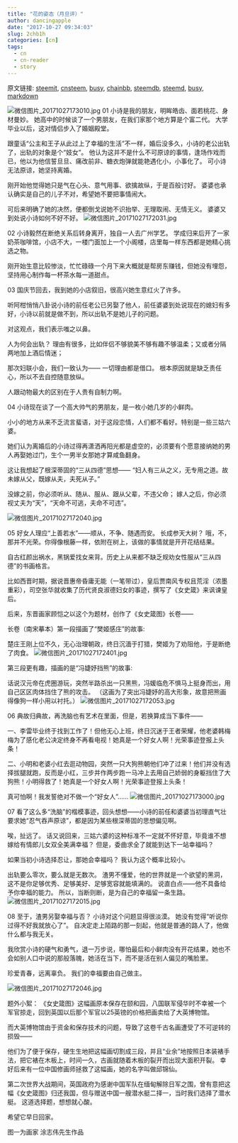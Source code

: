 ```yaml
---
title: "花的姿态（月旦评）"
author: dancingapple
date: "2017-10-27 09:34:03"
slug: 2chb1h
categories: [cn]
tags: 
  - cn
  - cn-reader
  - story
---
```


原文链接: [steemit](https://steemit.com), [cnsteem](https://cnsteem.com), [busy](https://busy.org), [chainbb](https://chainbb.com), [steemdb](https://steemdb.com), [steemd](https://steemd.com), [busy](https://busy.org), [markdown](https://raw.githubusercontent.com/pzhaonet/steem_dancingapple/master/content/post/2chb1h.md)

![微信图片_20171027173010.jpg](https://steemitimages.com/DQmRU9LGW7uEp8kegfBsRDwvPDZJsFJsiBivAS2mrSg67AL/%E5%BE%AE%E4%BF%A1%E5%9B%BE%E7%89%87_20171027173010.jpg)
01
小诗是我的朋友，明眸皓齿、面若桃花、身材曼妙。
她高中的时候谈了一个男朋友，在我们家那个地方算是个富二代。
大学毕业以后，这对情侣步入了婚姻殿堂。

跟童话“公主和王子从此过上了幸福的生活”不一样，婚后没多久，小诗的老公出轨了，出轨的对象是个“妓女”。
他认为这并不是什么不可原谅的事情，逢场作戏而已，他以为他信誓旦旦、痛改前非、糖衣炮弹就能艳遇化小，小事化了。
可小诗无法原谅，她坚持离婚。

刚开始他觉得她只是气在心头、意气用事、欲擒故纵，于是百般讨好。
婆婆也承认确实是自己的儿子不对，希望她不要把事情闹大。

可后来明确了她的决然，便都倒戈说她不识抬举、无理取闹、无情无义。
婆婆又到处说小诗如何不好不好。
![微信图片_20171027172031.jpg](https://steemitimages.com/DQmP1GpZjRgs1NEhC7RHMtcuNp99NdyNtq4po1ZXh93gHyK/%E5%BE%AE%E4%BF%A1%E5%9B%BE%E7%89%87_20171027172031.jpg)

02
小诗毅然在断绝关系后转身离开，独自一人去广州学艺。
学成归来后开了一家奶茶咖啡馆，小店不大，一楼门面加上一个小阁楼，店里每一样东西都是她精心挑选之物。

刚开始生意比较惨淡，忙忙碌碌一个月下来大概就是帮房东赚钱，但她没有埋怨，坚持用心制作每一杯茶水每一道甜点。

03
国庆节回去，我到她的小店叙旧，很高兴她生意红火了许多。

听阿柑悄悄八卦说小诗的前任老公已另娶了他人，前任婆婆到处说现在的媳妇有多好，小诗以前就是做不到，所以出轨不是她儿子的问题。

对这观点，我们表示嗤之以鼻。

人为何会出轨？
理由有很多，比如伴侣不够貌美不够有趣不够温柔；又或者分隔两地加上酒后情迷；

那次妇联小会，我们一致认为——
一切理由都是借口。
根本原因就是缺乏责任心，所以不去自控随意放纵。

人跟动物最大的区别在于人贵有自制力啊。

04
小诗现在谈了一个高大帅气的男朋友，是一枚小她几岁的小鲜肉。

小小的地方从来不乏流言蜚语，对于这段恋情，人们都不看好。特别是一些三姑六婆。

她们认为离婚后的小诗过得再潇洒再阳光都是虚空的，必须要有个愿意接纳她的男人再娶她过门，生个一男半女那她才算咸鱼翻身。

这让我想起了根深蒂固的“三从四德”思想——
“妇人有三从之义，无专用之道。故未嫁从父，既嫁从夫，夫死从子。”

没嫁之前，你必须听从、随从、服从、跟从父辈，不违父命；
嫁人之后，你必须视丈夫为“天”，“天命不可逃，夫命不可违”。

![微信图片_20171027172040.jpg](https://steemitimages.com/DQmW3HnTzoDAQ2fM6i1jjZ3z2VmS8NyV1fKYcvvL1jm1egQ/%E5%BE%AE%E4%BF%A1%E5%9B%BE%E7%89%87_20171027172040.jpg)

05
好女人理应“上善若水”——顺从，不争、随遇而安。
长成参天大树？
哦，不，那并不光荣。你得像根藤一样，依附在树上，该做的事情就是开开花结结果。

自古红颜出祸水，黑锅爱找女来背。历史上从来都不缺乏规劝女性服从“三从四德”的书画格言。

比如西晋时期，据说晋惠帝昏庸无能（一笔带过），皇后贾南风专权且荒淫（浓墨重彩），司空张华就收集了历代贤良淑德妇女的事迹，撰写了《女史箴》来讽谏皇后。

后来，东晋画家顾恺之以这个为题材，创作了《女史箴图》长卷——

长卷（南宋摹本）第一段描画了“樊姬感庄”的故事:

楚庄王刚上位不久，无心治理朝政，终日沉湎于打猎，樊姬为了劝阻他，于是断绝了肉食。
![微信图片_20171027172401.jpg](https://steemitimages.com/DQmRgFuPWt6XxDRonpSV3kECJkj2kA89fRHEz2VuCycQ61B/%E5%BE%AE%E4%BF%A1%E5%9B%BE%E7%89%87_20171027172401.jpg)

第三段更有趣，描画的是“冯婕妤挡熊”的故事:

话说汉元帝在虎圈游玩，突然半路杀出一只黑熊，冯媛临危不惧马上挺身而出，用自己区区肉体挡住了熊的攻击。
（这画为了突出冯婕妤的高大形象，故意把熊画得像狗一样小用以衬托。）
![微信图片_20171027172053.jpg](https://steemitimages.com/DQmU9TT8v2GVFTWSjNhrNLh9dhbtR2Rs7QnBHDzkbH1RFMc/%E5%BE%AE%E4%BF%A1%E5%9B%BE%E7%89%87_20171027172053.jpg)

06
典故归典故，再洗脑也有艺术在里面，但是，若换算成当下事件——

一、李雷毕业终于找到工作了！但他无心上班，终日沉迷于王者荣耀，他老婆韩梅梅为了感化老公决定终身不再看电视！她真是一个好女人啊！光荣事迹登报上头条！

二、小明和老婆小红去逛动物园，突然一只大狗熊朝他们冲了过来！他们并没有选择拔腿就跑，反而是小红，三步并作两步跑一马冲上去用自己娇弱的身躯挡住了大狗熊！小明得救了！她真是一个好女人啊！光荣事迹登报上头条！

真可怕啊！我发誓绝对不做一个“好女人”……
![微信图片_20171027173000.jpg](https://steemitimages.com/DQmTcj2j3poUBKgnXqZxSkDoFF9kiRWDi431wf7PP2h4Hsg/%E5%BE%AE%E4%BF%A1%E5%9B%BE%E7%89%87_20171027173000.jpg)

07
看了这么多“洗脑”的楷模事迹，回头想想——小诗的前任和婆婆当初理直气壮要求她“忍气吞声原谅”，都是因为某些根深蒂固的思想偏见啊。

唉，扯远了。
话又说回来，三姑六婆的这种标准不一定就不怀好意，毕竟谁不想嫁给有情郎儿女双全美满幸福？
但是，委曲求全了就能到达下一站幸福吗？

如果当初小诗选择忍让，那她会幸福吗？
我认为这个概率比较小。

出轨要么零次，要么就是无数次。
渣男不懂爱，他的世界就是一个欲望的黑洞，这不是你足够优秀、足够美好、足够宽容就能填满的。
说直白点——他不具备给予你幸福的能力。
所以，当断则断，是为自己的幸福留一条生路。
![微信图片_20171027172015.jpg](https://steemitimages.com/DQmRRqD6ciWz4WkMzGzvsxJeqpGa3pQRhvw5W2Txc2EFLsK/%E5%BE%AE%E4%BF%A1%E5%9B%BE%E7%89%87_20171027172015.jpg)

08
至于，渣男另娶幸福与否？
小诗对这个问题显得很淡漠。
她没有觉得“听说你过得不好我就放心了”。
自决定走上陌路的那一刻起，他就是普通的路人了，他做什么都与我无关。

我欣赏小诗的硬气和勇气，退一万步说，哪怕最后和小鲜肉没有开花结果，她也不会如别人口中说的那般落魄，她活在当下，而不是活在别人偏见的嘴脸里。

珍爱青春，远离辜负。
我们的幸福要由自己做主。


![微信图片_20171027172046.jpg](https://steemitimages.com/DQmWd8z5VyL63mBcEswpowbZiRhUQe5NGCP4yguSpJ2mBJy/%E5%BE%AE%E4%BF%A1%E5%9B%BE%E7%89%87_20171027172046.jpg)

题外小絮：
《女史箴图》这幅画原本保存在颐和园，八国联军侵华时不幸被一个军官掠走，回到英国以后那个军官以25英镑的价格把画卖给了大英博物馆。

而大英博物馆由于资金和保存技术的问题，导致了这卷千古名画遭受了不可逆转的损毁——

他们为了便于保存，硬生生地把这幅画切割成三段，并且“业余”地按照日本装裱手法，把它裱在木板上，时间一久，古画就随着木板的裂开而出现大面积开裂。
幸好后来有一位中国修画师拯救了这幅画，她的名字叫做邱锦仙。

第二次世界大战期间，英国政府为感谢中国军队在缅甸解除日军之围，曾有意把这幅《女史箴图》归还我国，但与赠送中国一艘潜水艇二择一，当时我们选择了潜水艇。
这道选择题，想想就心酸。

希望它早日回家。

图一为画家 涂志伟先生作品
